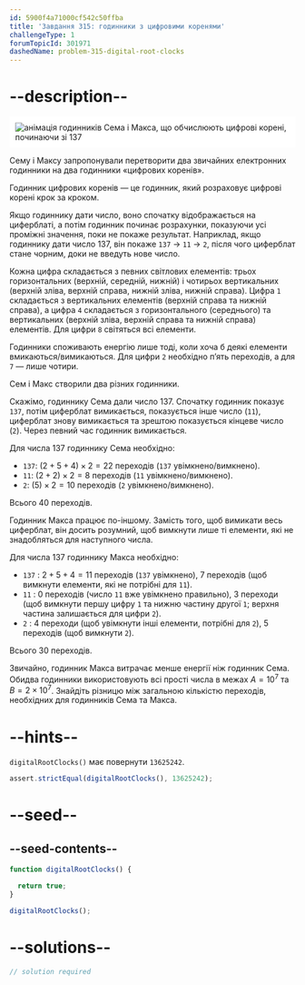 ```yaml
---
id: 5900f4a71000cf542c50ffba
title: 'Завдання 315: годинники з цифровими коренями'
challengeType: 1
forumTopicId: 301971
dashedName: problem-315-digital-root-clocks
---
```


# --description--

<img class="img-responsive center-block" alt="анімація годинників Сема і Макса, що обчислюють цифрові корені, починаючи зі 137" src="https://cdn.freecodecamp.org/curriculum/project-euler/digital-root-clocks.gif" style="background-color: white; padding: 10px;" />

Сему і Максу запропонували перетворити два звичайних електронних годинники на два годинники «цифрових коренів».

Годинник цифрових коренів — це годинник, який розраховує цифрові корені крок за кроком.

Якщо годиннику дати число, воно спочатку відображається на циферблаті, а потім годинник починає розрахунки, показуючи усі проміжні значення, поки не покаже результат. Наприклад, якщо годиннику дати число 137, він покаже `137` → `11` → `2`, після чого циферблат стане чорним, доки не введуть нове число.

Кожна цифра складається з певних світлових елементів: трьох горизонтальних (верхній, середній, нижній) і чотирьох вертикальних (верхній зліва, верхній справа, нижній зліва, нижній справа). Цифра `1` складається з вертикальних елементів (верхній справа та нижній справа), а цифра `4` складається з горизонтального (середнього) та вертикальних (верхній зліва, верхній справа та нижній справа) елементів. Для цифри `8` світяться всі елементи.

Годинники споживають енергію лише тоді, коли хоча б деякі елементи вмикаються/вимикаються. Для цифри `2` необхідно п’ять переходів, а для `7` — лише чотири.

Сем і Макс створили два різних годинники.

Скажімо, годиннику Сема дали число 137. Спочатку годинник показує `137`, потім циферблат вимикається, показується інше число (`11`), циферблат знову вимикається та зрештою показується кінцеве число (`2`). Через певний час годинник вимикається.

Для числа 137 годиннику Сема необхідно:

- `137`: $(2 + 5 + 4) × 2 = 22$ переходів (`137` увімкнено/вимкнено).
- `11`: $(2 + 2) × 2 = 8$ переходів (`11` увімкнено/вимкнено).
- `2`: $(5) × 2 = 10$ переходів (`2` увімкнено/вимкнено).

Всього 40 переходів.

Годинник Макса працює по-іншому. Замість того, щоб вимикати весь циферблат, він досить розумний, щоб вимкнути лише ті елементи, які не знадобляться для наступного числа.

Для числа 137 годиннику Макса необхідно:

- `137` : $2 + 5 + 4 = 11$ переходів (`137` увімкнено), $7$ переходів (щоб вимкнути елементи, які не потрібні для `11`).
- `11` : $0$ переходів (число `11` вже увімкнено правильно), $3$ переходи (щоб вимкнути першу цифру `1` та нижню частину другої `1`; верхня частина залишається для цифри `2`).
- `2` : $4$ переходи (щоб увімкнути інші елементи, потрібні для `2`), $5$ переходів (щоб вимкнути `2`).

Всього 30 переходів.

Звичайно, годинник Макса витрачає менше енергії ніж годинник Сема. Обидва годинники використовують всі прості числа в межах $A = {10}^7$ та $B = 2 × {10}^7$. Знайдіть різницю між загальною кількістю переходів, необхідних для годинників Сема та Макса.

# --hints--

`digitalRootClocks()` має повернути `13625242`.

```js
assert.strictEqual(digitalRootClocks(), 13625242);
```

# --seed--

## --seed-contents--

```js
function digitalRootClocks() {

  return true;
}

digitalRootClocks();
```

# --solutions--

```js
// solution required
```
